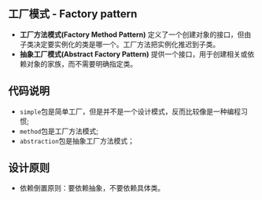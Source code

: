 ## 工厂模式 - Factory pattern

* **工厂方法模式(Factory Method Pattern)** 定义了一个创建对象的接口，但由子类决定要实例化的类是哪一个。工厂方法把实例化推迟到子类。
* **抽象工厂模式(Abstract Factory Pattern)** 提供一个接口，用于创建相关或依赖对象的家族，而不需要明确指定类。


## 代码说明

* `simple`包是简单工厂，但是并不是一个设计模式，反而比较像是一种编程习惯;
* `method`包是工厂方法模式;
* `abstraction`包是抽象工厂方法模式；

## 设计原则

* 依赖倒置原则：要依赖抽象，不要依赖具体类。